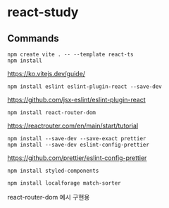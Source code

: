 
# react-study

## Commands
```
npm create vite . -- --template react-ts
npm install
```
https://ko.vitejs.dev/guide/

```
npm install eslint eslint-plugin-react --save-dev
```
https://github.com/jsx-eslint/eslint-plugin-react

```
npm install react-router-dom
```
https://reactrouter.com/en/main/start/tutorial

```
npm install --save-dev --save-exact prettier
npm install --save-dev eslint-config-prettier
```
https://github.com/prettier/eslint-config-prettier

```
npm install styled-components
```

```
npm install localforage match-sorter
```
react-router-dom 예시 구현용